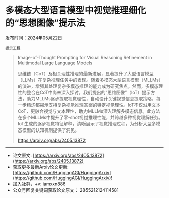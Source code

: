 # 多模态大型语言模型中视觉推理细化的“思想图像”提示法
发布时间：2024年05月22日

`提示工程`
> Image-of-Thought Prompting for Visual Reasoning Refinement in Multimodal Large Language Models
>
> 思维链（CoT）及相关理性推理的最新进展，显著提升了大型语言模型（LLMs）在复杂推理任务中的表现。随着多模态大型语言模型（MLLMs）的演进，增强其处理复杂多模态推理的能力成为研究焦点。然而，多模态理性的整合在CoT中尚未深入探讨。我们提出的“思维图像”（IoT）提示方法，助力MLLMs逐步提取视觉理性，自动设计关键视觉信息提取策略，每一步精炼都揭示支持复杂视觉推理答案的特定视觉理性。IoT不仅沿用文本CoT，更融合视觉与文本理性，助力MLLMs深入理解多模态信息。此方法在多个MLLMs中提升了零-shot视觉推理性能，并跨越多种视觉理解任务。IoT生成的逐步视觉特征解释，清晰展示了视觉推理过程，为分析大型多模态模型的认知机制提供了洞见。
>
> https://arxiv.org/abs/2405.13872


<hr />

- 论文原文: [https://arxiv.org/abs/2405.13872](https://arxiv.org/abs/2405.13872)
- 获取更多最新Arxiv论文更新: [https://github.com/HuggingAGI/HuggingArxiv](https://github.com/HuggingAGI/HuggingArxiv)!
- 加入社群，+v: iamxxn886
- 公众号回复关键词获取论文原文： 2855212124114581